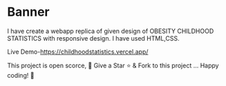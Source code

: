 # Banner 

I have create a webapp replica of given design of OBESITY CHILDHOOD STATISTICS with responsive design.
I have used HTML,CSS.

Live Demo-https://childhoodstatistics.vercel.app/

This project is open scorce, 🚀 Give a Star ⭐️ & Fork to this project ... Happy coding! 🤩

